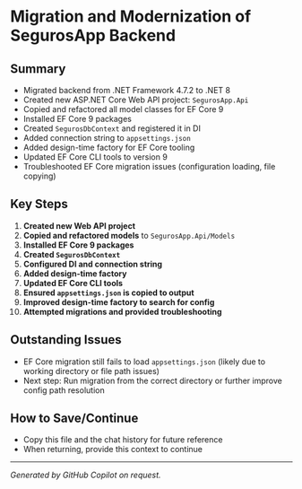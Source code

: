 # Migration and Modernization of SegurosApp Backend

## Summary
- Migrated backend from .NET Framework 4.7.2 to .NET 8
- Created new ASP.NET Core Web API project: `SegurosApp.Api`
- Copied and refactored all model classes for EF Core 9
- Installed EF Core 9 packages
- Created `SegurosDbContext` and registered it in DI
- Added connection string to `appsettings.json`
- Added design-time factory for EF Core tooling
- Updated EF Core CLI tools to version 9
- Troubleshooted EF Core migration issues (configuration loading, file copying)

## Key Steps
1. **Created new Web API project**
2. **Copied and refactored models** to `SegurosApp.Api/Models`
3. **Installed EF Core 9 packages**
4. **Created `SegurosDbContext`**
5. **Configured DI and connection string**
6. **Added design-time factory**
7. **Updated EF Core CLI tools**
8. **Ensured `appsettings.json` is copied to output**
9. **Improved design-time factory to search for config**
10. **Attempted migrations and provided troubleshooting**

## Outstanding Issues
- EF Core migration still fails to load `appsettings.json` (likely due to working directory or file path issues)
- Next step: Run migration from the correct directory or further improve config path resolution

## How to Save/Continue
- Copy this file and the chat history for future reference
- When returning, provide this context to continue

---

*Generated by GitHub Copilot on request.*
